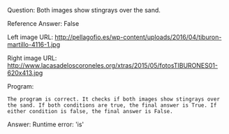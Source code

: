 Question: Both images show stingrays over the sand.

Reference Answer: False

Left image URL: http://pellagofio.es/wp-content/uploads/2016/04/tiburon-martillo-4116-1.jpg

Right image URL: http://www.lacasadeloscoroneles.org/xtras/2015/05/fotosTIBURONES01-620x413.jpg

Program:

```
The program is correct. It checks if both images show stingrays over the sand. If both conditions are true, the final answer is True. If either condition is false, the final answer is False.
```
Answer: Runtime error: 'is'

